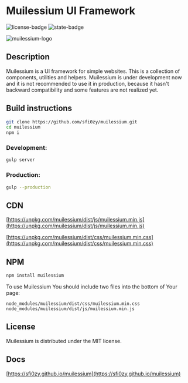 # Muilessium UI Framework
![license-badge](https://img.shields.io/github/license/sfi0zy/muilessium.svg?style=flat-square) ![state-badge](https://img.shields.io/badge/state-pre%20release-orange.svg?style=flat-square)

![muilessium-logo](https://sfi0zy.github.io/images/c80e38f4f5704016aa53d2ce0dc2fdc2.jpg "Muilessium logo")

## Description
Muilessium is a UI framework for simple websites. This is a collection of components, utilities and helpers. Muilessium is under development now and it is not recommended to use it in production, because it hasn't backward compatibility and some features are not realized yet.

## Build instructions
```sh
git clone https://github.com/sfi0zy/muilessium.git
cd muilessium
npm i
```
### Development:
```sh
gulp server
```
### Production:
```sh
gulp --production
```

## CDN
[https://unpkg.com/muilessium/dist/js/muilessium.min.js](https://unpkg.com/muilessium/dist/js/muilessium.min.js)


[https://unpkg.com/muilessium/dist/css/muilessium.min.css](https://unpkg.com/muilessium/dist/css/muilessium.min.css)


## NPM
```sh
npm install muilessium
```

To use Muilessium You should include two files into the bottom of Your page:

```
node_modules/muilessium/dist/css/muilessium.min.css
node_modules/muilessium/dist/js/muilessium.min.js
```

## License
Muilessium is distributed under the MIT license.

## Docs
[https://sfi0zy.github.io/muilessium](https://sfi0zy.github.io/muilessium)

